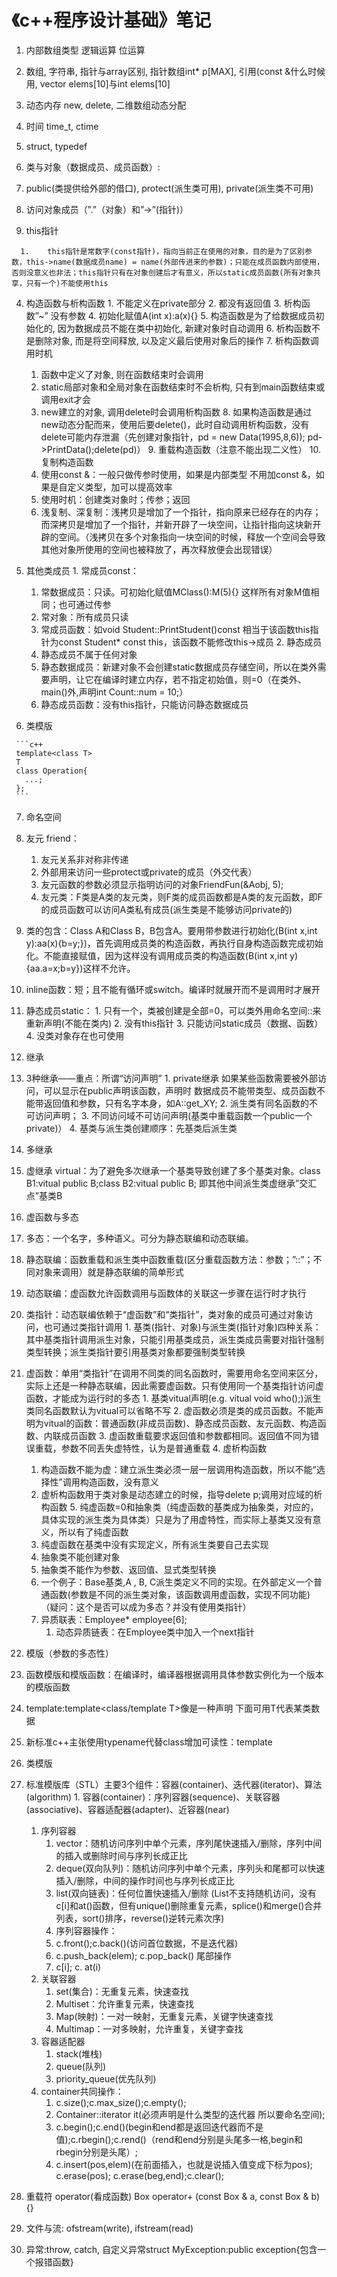# 《c++程序设计基础》笔记



1.	内部数组类型 逻辑运算 位运算
2.	数组, 字符串<string>, 指针与array区别, 指针数组int* p[MAX], 引用(const &什么时候用, vector<int> elems[10]与int elems[10]
3.	动态内存 new, delete, 二维数组动态分配
4.	时间 time_t, ctime 
5.	struct, typedef
6.	类与对象（数据成员、成员函数）: 
   1. public(类提供给外部的借口), protect(派生类可用), private(派生类不可用)
   
   2. 访问对象成员（”.”（对象）和”->”(指针)）
   
   3.	this指针
     
      1.	this指针是常数字(const指针)，指向当前正在使用的对象，目的是为了区别参数，this->name(数据成员name) = name(外部传进来的参数)；只能在成员函数内部使用，否则没意义也非法；this指针只有在对象创建后才有意义，所以static成员函数(所有对象共享，只有一个)不能使用this
      
   4.	构造函数与析构函数
      1.	不能定义在private部分
      2.	都没有返回值
      3.	析构函数”~” 没有参数
      4.	初始化赋值A(int x):a(x){} 
      5.	构造函数是为了给数据成员初始化的, 因为数据成员不能在类中初始化, 新建对象时自动调用
      6.	析构函数不是删除对象, 而是将空间释放, 以及定义最后使用对象后的操作
      7.	析构函数调用时机
         1.	函数中定义了对象, 则在函数结束时会调用
         2.	static局部对象和全局对象在函数结束时不会析构, 只有到main函数结束或调用exit才会
         3.	new建立的对象, 调用delete时会调用析构函数
      8.	如果构造函数是通过new动态分配而来，使用后要delete()，此时自动调用析构函数，没有delete可能内存泄漏（先创建对象指针，pd = new Data(1995,8,6)); pd->PrintData();delete(pd)）
      9.	重载构造函数（注意不能出现二义性）
      10.	复制构造函数
         1.	使用const &：一般只做传参时使用，如果是内部类型 不用加const &，如果是自定义类型，加可以提高效率
         2.	使用时机：创建类对象时；传参；返回
         3.	浅复制、深复制：浅拷贝是增加了一个指针，指向原来已经存在的内存；而深拷贝是增加了一个指针，并新开辟了一块空间，让指针指向这块新开辟的空间。（浅拷贝在多个对象指向一块空间的时候，释放一个空间会导致其他对象所使用的空间也被释放了，再次释放便会出现错误）
      
   5.	其他类成员
      1.	常成员const：
         1.	常数据成员：只读。可初始化赋值MClass():M(5){} 这样所有对象M值相同；也可通过传参
         2.	常对象：所有成员只读
         3.	常成员函数：如void Student::PrintStudent()const 相当于该函数this指针为const Student* const this，该函数不能修改this->成员
      2.	静态成员
         1.	静态成员不属于任何对象
         2.	静态数据成员：新建对象不会创建static数据成员存储空间，所以在类外需要声明，让它在编译时建立内存，若不指定初始值，则=0（在类外、main()外,声明int Count::num = 10;）
         3.	静态成员函数：没有this指针，只能访问静态数据成员
      
   6.	类模版
   
     ```c++
     template<class T>
     T
     class Operation{
       ...;
     };
     ```
   
   7. 命名空间
   
   8. 友元 friend：
      1.	友元关系非对称非传递
      2.	外部用来访问一些protect或private的成员（外交代表）
      3.	友元函数的参数必须显示指明访问的对象FriendFun(&Aobj, 5);
      4.	友元类：F类是A类的友元类，则F类的成员函数都是A类的友元函数，即F的成员函数可以访问A类私有成员(派生类是不能够访问private的)
   
   9. 类的包含：Class A和Class B，B包含A。要用带参数进行初始化(B(int x,int y):aa(x){b=y;})，首先调用成员类的构造函数，再执行自身构造函数完成初始化。不能直接赋值，因为这样没有调用成员类的构造函数(B(int x,int y){aa.a=x;b=y})这样不允许。
   
   10. inline函数：短；且不能有循环或switch。编译时就展开而不是调用时才展开
   
   11. 静态成员static：
      1.	只有一个，类被创建是全部=0，可以类外用命名空间::来重新声明(不能在类内)
      2.	没有this指针
      3.	只能访问static成员（数据、函数）
      4.	没类对象存在也可使用
7.	继承
   1.	3种继承——重点：所谓“访问声明”
      1.	private继承 如果某些函数需要被外部访问，可以显示在public声明该函数，声明时 数据成员不能带类型、成员函数不能带返回值和参数，只有名字本身，如A::get_XY;
      2.	派生类有同名函数的不可访问声明；
      3.	不同访问域不可访问声明(基类中重载函数一个public一个private)）
      4.	基类与派生类创建顺序：先基类后派生类
   2.	多继承
   3.	虚继承 virtual：为了避免多次继承一个基类导致创建了多个基类对象。class B1:vitual public B;class B2:vitual public B; 即其他中间派生类虚继承”交汇点”基类B
8.	虚函数与多态
   1.	多态：一个名字，多种语义。可分为静态联编和动态联编。
   2.	静态联编：函数重载和派生类中函数重载(区分重载函数方法：参数；”::”；不同对象来调用）就是静态联编的简单形式
   3.	动态联编：虚函数允许函数调用与函数体的关联这一步骤在运行时才执行
   4.	类指针：动态联编依赖于“虚函数”和“类指针”，类对象的成员可通过对象访问，也可通过类指针调用
      1.	基类(指针、对象)与派生类(指针对象)四种关系：其中基类指针调用派生对象，只能引用基类成员，派生类成员需要对指针强制类型转换；派生类指针要引用基类对象都要强制类型转换
   5.	虚函数：单用“类指针”在调用不同类的同名函数时，需要用命名空间来区分，实际上还是一种静态联编，因此需要虚函数。只有使用同一个基类指针访问虚函数，才能成为运行时的多态
      1.	基类vitual声明(e.g. vitual void who();)派生类同名函数默认为vitual可以省略不写
      2.	虚函数必须是类的成员函数。不能声明为vitual的函数：普通函数(非成员函数)、静态成员函数、友元函数、构造函数、内联成员函数
      3.	虚函数重载要求返回值和参数都相同。返回值不同为错误重载，参数不同丢失虚特性，认为是普通重载
      4.	虚析构函数
         1.	构造函数不能为虚：建立派生类必须一层一层调用构造函数，所以不能“选择性”调用构造函数，没有意义
         2.	虚析构函数用于类对象是动态建立的时候，指导delete p;调用对应域的析构函数
      5.	纯虚函数=0和抽象类（纯虚函数的基类成为抽象类，对应的，具体实现的派生类为具体类）只是为了用虚特性，而实际上基类又没有意义，所以有了纯虚函数
         1.	纯虚函数在基类中没有实现定义，所有派生类要自己去实现
         2.	抽象类不能创建对象
         3.	抽象类不能作为参数、返回值、显式类型转换
         4.	一个例子：Base基类,A , B, C派生类定义不同的实现。在外部定义一个普通函数(参数是不同的派生类对象，该函数调用虚函数，实现不同功能)（疑问：这个是否可以成为多态？并没有使用类指针）
         5.	异质联表：Employee* employee[6];
            1.	动态异质链表：在Employee类中加入一个next指针 
9.	模版（参数的多态性）
   1.	函数模版和模版函数：在编译时，编译器根据调用具体参数实例化为一个版本的模版函数
   2.	template:template<class/template T>像是一种声明 下面可用T代表某类数据
   3.	新标准c++主张使用typename代替class增加可读性：template<typename T>
   4.	类模版
   5.	标准模版库（STL）主要3个组件：容器(container)、迭代器(iterator)、算法(algorithm)
      1.	容器(container)：序列容器(sequence)、关联容器(associative)、容器适配器(adapter)、近容器(near)
         1.	序列容器
            1.	vector：随机访问序列中单个元素，序列尾快速插入/删除，序列中间的插入或删除时间与序列长成正比
            2.	deque(双向队列)：随机访问序列中单个元素，序列头和尾都可以快速插入/删除，中间的操作时间也与序列长成正比
            3.	list(双向链表)：任何位置快速插入/删除 (List不支持随机访问，没有c[i]和at()函数，但有unique()删除重复元素，splice()和merge()合并列表，sort()排序，reverse()逆转元素次序)
            4.	序列容器操作：
               1.	c.front();c.back()(访问首位数据，不是迭代器)
               2.	c.push_back(elem); c.pop_back() 尾部操作
               3.	c[i];  c. at(i) 
         2.	关联容器
            1.	set(集合)：无重复元素，快速查找
            2.	Multiset：允许重复元素，快速查找
            3.	Map(映射)：一对一映射，无重复元素，关键字快速查找
            4.	Multimap：一对多映射，允许重复，关键字查找
         3.	容器适配器
            1.	stack(堆栈)
            2.	queue(队列)
            3.	priority_queue(优先队列)
         4.	container共同操作：
            1.	c.size();c.max_size();c.empty();
            2.	Container<T>::iterator it(必须声明是什么类型的迭代器 所以要命名空间);
            3.	c.begin();c.end()(begin和end都是返回迭代器而不是值);c.rbegin();c.rend()（rend和end分别是头尾多一格,begin和rbegin分别是头尾）;
            4.	c.insert(pos,elem)(在前面插入，也就是说插入值变成下标为pos); c.erase(pos); c.erase(beg,end);c.clear();
10.	重载符 operator(看成函数) Box operator+ (const Box & a, const Box & b){}
11.	文件与流: ofstream(write), ifstream(read)
12.	异常:throw, catch, 自定义异常struct MyException:public exception{包含一个报错函数}